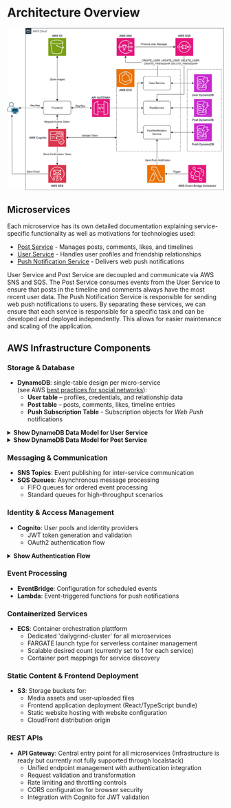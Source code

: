 # Architecture Overview

![Architecture](./../img/Architecture.jpeg)

## Microservices

Each microservice has its own detailed documentation explaining service-specific functionality as well as motivations for technologies used:

- [Post Service](../microservices/post-service/README.md) - Manages posts, comments, likes, and timelines
- [User Service](../microservices/user-service/README.md) - Handles user profiles and friendship relationships
- [Push Notification Service](../microservices/push-notification-service/README.md) - Delivers web push notifications

User Service and Post Service are decoupled and communicate via AWS SNS and SQS. The Post Service consumes events from the User Service to ensure that posts in the timeline and comments always have the most recent user data. The Push Notification Service is responsible for sending web push notifications to users. By separating these services, we can ensure that each service is responsible for a specific task and can be developed and deployed independently. This allows for easier maintenance and scaling of the application.

## AWS Infrastructure Components

### Storage & Database

- **DynamoDB**:  single-table design per micro-service \
  (see AWS [best practices for social networks](https://docs.aws.amazon.com/amazondynamodb/latest/developerguide/data-modeling-schema-social-network.html)):
  - **User table** – profiles, credentials, and relationship data
  - **Post table** – posts, comments, likes, timeline entries
  - **Push Subscription Table** - Subscription objects for *Web Push* notifications

<details>
<summary><strong>Show DynamoDB Data Model for User Service </strong></summary>

<div style="text-align: center;">
  <img src="../img/user_table.jpg" alt="User Table schema" width="420" />
</div>

</details>
<details>
<summary><strong>Show DynamoDB Data Model for Post Service </strong></summary>

<div style="text-align: center;">
  <img src="../img/post_table.jpg" alt="Post Table schema" width="420" />
</div>

</details>


### Messaging & Communication
- **SNS Topics**: Event publishing for inter-service communication
- **SQS Queues**: Asynchronous message processing
  - FIFO queues for ordered event processing
  - Standard queues for high-throughput scenarios

### Identity & Access Management
- **Cognito**: User pools and identity providers
  - JWT token generation and validation
  - OAuth2 authentication flow

<details>
<summary><strong>Show Authentication Flow </strong></summary>

<div style="text-align: center;">
  <img src="../img/authflow.jpg" alt="User Table schema" width="420" />
</div>
</details>

### Event Processing
- **EventBridge**: Configuration for scheduled events
- **Lambda**: Event-triggered functions for push notifications

### Containerized Services
- **ECS**: Container orchestration plattform
  - Dedicated 'dailygrind-cluster' for all microservices
  - FARGATE launch type for serverless container management
  - Scalable desired count (currently set to 1 for each service)
  - Container port mappings for service discovery

### Static Content & Frontend Deployment
- **S3**: Storage buckets for:
  - Media assets and user-uploaded files
  - Frontend application deployment (React/TypeScript bundle)
  - Static website hosting with website configuration
  - CloudFront distribution origin

### REST APIs
- **API Gateway**: Central entry point for all microservices (Infrastructure is ready but currently not fully supported through localstack)
  - Unified endpoint management with authentication integration
  - Request validation and transformation
  - Rate limiting and throttling controls
  - CORS configuration for browser security
  - Integration with Cognito for JWT validation
